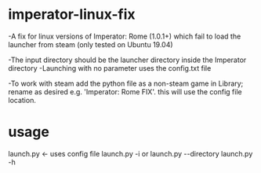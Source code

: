 # imperator-linux-fix
-A fix for linux versions of Imperator: Rome (1.0.1+) which fail to load the launcher from steam (only tested on Ubuntu 19.04)

-The input directory should be the launcher directory inside the Imperator directory
-Launching with no parameter uses the config.txt file

-To work with steam add the python file as a non-steam game in Library; rename as desired e.g. 'Imperator: Rome FIX'. this will use the config file location.

# usage
launch.py       <- uses config file
launch.py -i <inputdirectory> or launch.py --directory <inputdirectory>
launch.py -h
